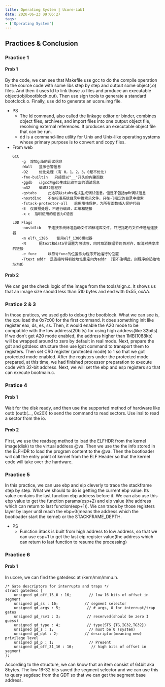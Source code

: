```yaml
---
title: Operating System | Ucore-Lab1
date: 2020-06-23 09:06:27
tags:
- ['Operating System']
---
```


## Practices & Conclusion

### Practice 1

#### Prob 1
By the code, we can see that Makefile use gcc to do the compile operation to the source code with some libs step by step and output some object(.o) files. And then it uses ld to link those .o files and produce an executable object(obj/bootblock.out). Then use sign tools to generate a standard bootclock.o. Finally, use dd to generate an ucore.img file.
- PS
    - The ld command, also called the linkage editor or binder, combines object files, archives, and import files into one output object file, resolving external references. It produces an executable object file that can be run.
    - dd is a command-line utility for Unix and Unix-like operating systems whose primary purpose is to convert and copy files.
- From web
    ```
    GCC
        -g  增加gdb的调试信息
        -Wall   显示告警信息
        -O2     优化处理 (有 0，1，2，3，0是不优化)
        -fno-builtin   只接受以"__"开头的内建函数
        -ggdb   让gcc为gdb生成比较丰富的调试信息
        -m32    编译32位程序
        -gstabs     此选项以stabs格式生成调试信息，但是不包括gdb调试信息
        -nostdinc   不在标准系统目录中搜索头文件，只在-l指定的目录中搜索
        -fstack-protector-all   启用堆栈保护，为所有函数插入保护代码
        -E  仅做预处理，不进行编译，汇编和链接
        -x c  指明使用的语言为C语言

    LDD Flags
        -nostdlib   不连接系统标准启动文件和标准库文件，只把指定的文件传递给连接器
        -m elf\_i386    使用elf_i386模拟器
        -N      把text和data节设置为可读写，同时取消数据节的页对齐，取消对共享库的链接
        -e func     以符号func的位置作为程序开始运行的位置
        -Ttext addr  是连接时将初始地址重定向为addr （若不注明此，则程序的起始地址为0）

    ```

#### Prob 2
We can get the check logic of the image from the tools/sign.c. It shows us that an image size should less than 510 bytes and end with 0x55, oxAA.

### Pratice 2 & 3
In those pratices, we used gdb to debug the bootblock. What we can see is, the cpu load the 0x7c00 for the first command. It does something init like register eax, ds, es, ss. Then, it would enable the A20 mode to be compatible with the low address(20bits) for using high address(like 32bits). If we don't get A20 mode enabled, the address higher than 1MB(1088kb) will be wrapped around to zero by default in real mode. Next, prepare the gdt and gdtdesc structure then use lgdt command to transport them to registers. Then set CR0 register (protected mode) to 1 so that we got protected mode enabled. After the registers under the protected mode prepared, at this time, we had finished processor preparation to execute code with 32-bit address. Next, we will set the ebp and esp registers so that can execute bootmain.c.

### Pratice 4

#### Prob 1
Wait for the disk ready, and then use the supported method of hardware like outb (outb(..., 0x20)) to send the command to read sectors. Use insl to read a sector from the io.

#### Prob 2
First, we use the readseg method to load the ELFHDR from the kernel image(disk) to the virtual address @va. Then we use the the info stored in the ELFHDR to load the program content to the @va. Then the bootloader will call the entry point of kernel from the ELF Header so that the kernel code will take over the hardware.

### Practice 5
In this practice, we can use ebp and eip cleverly to trace the stackframe step by step. What we should to do is getting the current ebp value. Its value contains the last function ebp address before it. We can also use this ebp value to get the function params(esp+2) and eip value (the address which can return to last function(esp+1)). We can trace by those registers layer by layer until reach the ebp=0(means the address which the bootloader start the kernel) or the STACKFRAME_DEPTH.
- PS
    - Function Stack is built from high address to low address, so that we can use esp+1 to get the last eip register value(the address which can return to last function to resume the processing)

### Practice 6

#### Prob 1
In ucore, we can find the gatedesc at /kern/mm/mmu.h.
```
/* Gate descriptors for interrupts and traps */
struct gatedesc {
    unsigned gd_off_15_0 : 16;        // low 16 bits of offset in segment
    unsigned gd_ss : 16;            // segment selector
    unsigned gd_args : 5;            // # args, 0 for interrupt/trap gates
    unsigned gd_rsv1 : 3;            // reserved(should be zero I guess)
    unsigned gd_type : 4;            // type(STS_{TG,IG32,TG32})
    unsigned gd_s : 1;                // must be 0 (system)
    unsigned gd_dpl : 2;            // descriptor(meaning new) privilege level
    unsigned gd_p : 1;                // Present
    unsigned gd_off_31_16 : 16;        // high bits of offset in segment
};
```
According to the structure, we can know that an item consist of 64bit aka 8bytes.
The low 16-32 bits saved the segment selector and we can use this to query segdesc from the GDT so that we can get the segment base address.
